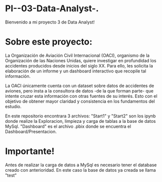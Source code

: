 # PI--03-Data-Analyst-.

Bienvenido a mi proyecto 3 de Data Analyst!

# Sobre este proyecto:

La Organización de Aviación Civil Internacional (OACI), organismo de la Organización de las Naciones Unidas, quiere investigar en profundidad los accidentes producidos desde inicios del siglo XX. Para ello, les solicita la elaboración de un informe y un dashboard interactivo que recopile tal información.

La OACI únicamente cuenta con un dataset sobre datos de accidentes de aviones, pero insta a la consultora de datos -de la que forman parte- que intente cruzar esta información con otras fuentes de su interés. Esto con el objetivo de obtener mayor claridad y consistencia en los fundamentos del estudio.


En este repositorio encontrara 3 archivos:
 "Start1" y "Start2" son los ipynb donde realize la Exploracion, limpieza y carga de tablas a la base de datos MySql.
 "Dashboard" es el archivo .pbix donde se encuentra el Dashboard/Presentacion.
 
 
 # Importante!
 Antes de realizar la carga de datos a MySql es necesario tener el database creado con anterioridad. En este caso la base de datos ya creada se llama "test"
 
 
 
